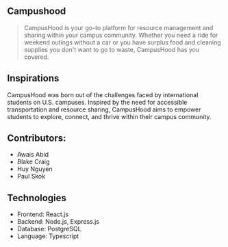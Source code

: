 ## Campushood
> CampusHood is your go-to platform for resource management and sharing within your campus community. Whether you need a ride for weekend outings without a car or you have surplus food and cleaning supplies you don't want to go to waste, CampusHood has you covered.

## Inspirations
CampusHood was born out of the challenges faced by international students on U.S. campuses. Inspired by the need for accessible transportation and resource sharing, CampusHood aims to empower students to explore, connect, and thrive within their campus community.

## Contributors:
- Awais Abid
- Blake Craig
- Huy Nguyen
- Paul Skok

## Technologies 
- Frontend: React.js
- Backend: Node.js, Express.js
- Database: PostgreSQL
- Language: Typescript




